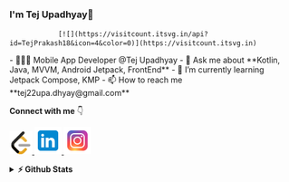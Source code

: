 ### I'm Tej Upadhyay👋     
<p align="center">   
  
                [![](https://visitcount.itsvg.in/api?id=TejPrakash18&icon=4&color=0)](https://visitcount.itsvg.in)

</p>
- 🧑🏽‍💻 Mobile App Developer @Tej Upadhyay
- 💬 Ask me about **Kotlin, Java, MVVM, Android Jetpack, FrontEnd**
- 🌱 I’m currently learning Jetpack Compose, KMP
- 📫 How to reach me **tej22upa.dhyay@gmail.com**

**Connect with me** 👇

<p float="left">
  
  <a href="https://leetcode.com/TejprakashUpadhyay/" title="Redirect to leetcode">
    <img src="/assets/leetcode.png" width="40" alt="leetcode" />
  </a>
  
  <a href="https://www.linkedin.com/in/tejprakash-upadhyay-b62388169/" title="Redirect to LinkedIn">
    <img src="/assets/linkedin (2).png" width="48" alt="LinkedIn" />
  </a>
  
  <a href="https://www.instagram.com/tejupadhyay07" title="Redirect to Instagram">
    <img src="/assets/instagram (2).png" width="48" alt="Instagram" />
  </a>

</p>

<details>	
  <summary><b>⚡ Github Stats</b></summary>
<img height="180em" src="https://github-readme-stats.vercel.app/api?username=TejPrakash18&show_icons=true&locale=en" alt="TejPrakash18" />
<img height="180em" src="https://github-readme-stats.vercel.app/api/top-langs/?username=TejPrakash18&layout=compact"/>
<img align="center" src="https://github-readme-streak-stats.herokuapp.com/?user=tejprakash18&" alt="TejPrakash" />
</details>





